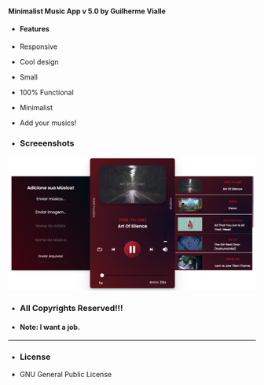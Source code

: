 #### Minimalist Music App v 5.0 by Guilherme Vialle

-   #### Features

-   Responsive
-   Cool design
-   Small
-   100% Functional
-   Minimalist
-   Add your musics!

-   ### Screeenshots

![](Minimalist%20Music%20Player%20-%20v5.0/Screenshots/capture.PNG)

-   ### All Copyrights Reserved!!!

-   #### Note: I want a job.

---

-   ### License

-   GNU General Public License
